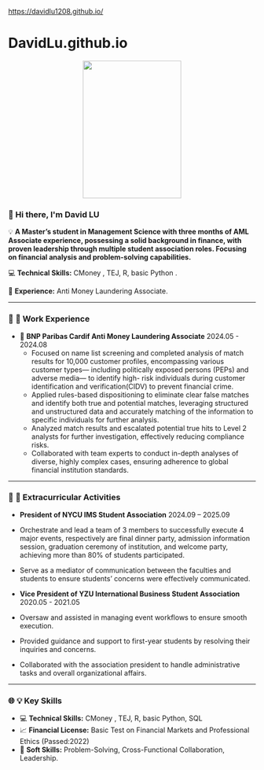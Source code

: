 
https://davidlu1208.github.io/

# DavidLu.github.io
<p align="center">
  <img 
    src="https://github.com/user-attachments/assets/140f18cf-8123-4820-912a-807803b69bd5" 
    width="200" 
    height="280" 
  />
</p>



### 👋 Hi there, I'm David LU  

💡 **A Master’s student in Management Science with three months of AML Associate experience, possessing a solid background in finance, with proven leadership through multiple student association roles. Focusing on financial analysis and problem-solving capabilities.**

💻 **Technical Skills:** CMoney , TEJ, R, basic Python .  

🏦 **Experience:** Anti Money Laundering Associate.

---

### 🌟 **💼 Work Experience**  
- 🏦 **BNP Paribas Cardif Anti Money Laundering Associate** 2024.05 - 2024.08  
  - Focused on name list screening and completed analysis of match results for 10,000 customer profiles, encompassing various customer types— including politically exposed persons (PEPs) and adverse media— to identify 
    high- risk individuals during customer identification and verification(CIDV) to prevent financial crime.
  - Applied rules-based dispositioning to eliminate clear false matches and identify both true and potential matches, leveraging structured and unstructured data and accurately matching of the information to specific 
    individuals for further analysis.
  - Analyzed match results and escalated potential true hits to Level 2 analysts for further investigation, effectively reducing compliance risks.
  - Collaborated with team experts to conduct in-depth analyses of diverse, highly complex cases, ensuring adherence to global financial institution standards.

---

### 🌟 **🎯 Extracurricular Activities**  
-  **President of NYCU IMS Student Association** 2024.09 – 2025.09 
- Orchestrate and lead a team of 3 members to successfully execute 4 major events, respectively are final dinner party, admission information session, graduation ceremony of institution, and welcome party, achieving more than 80% of students participated.
- Serve as a mediator of communication between the faculties and students to ensure students’ concerns were effectively communicated.
 
-  **Vice President of YZU International Business Student Association**  2020.05 - 2021.05
  - Oversaw and assisted in managing event workflows to ensure smooth execution.
  - Provided guidance and support to first-year students by resolving their inquiries and concerns.
  - Collaborated with the association president to handle administrative tasks and overall organizational affairs.

---

### 🌐 **💡 Key Skills**  
- 💻 **Technical Skills:** CMoney , TEJ, R, basic Python, SQL
- 📈 **Financial License:**  Basic Test on Financial Markets and Professional Ethics (Passed:2022)
- 🧩 **Soft Skills:** Problem-Solving, Cross-Functional Collaboration, Leadership.

